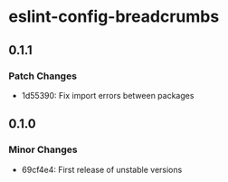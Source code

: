 # eslint-config-breadcrumbs

## 0.1.1

### Patch Changes

- 1d55390: Fix import errors between packages

## 0.1.0

### Minor Changes

- 69cf4e4: First release of unstable versions
